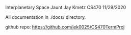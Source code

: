 Interplanetary Space Jaunt
Jay Kmetz
CS470
11/29/2020

All documentation in ./docs/ directory.

github repo: https://github.com/jek0025/CS470TermProj
